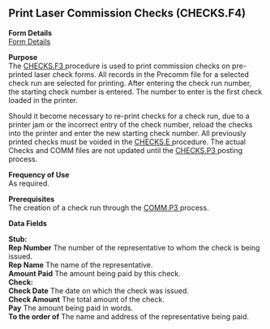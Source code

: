 ##  Print Laser Commission Checks (CHECKS.F4)

<PageHeader />

**Form Details**  
[ Form Details ](CHECKS-F4-1/README.md)   

**Purpose**  
The [ CHECKS.F3 ](../../../../rover/AP-OVERVIEW/AP-REPORT/CHECKS-F3) procedure is used to print commission checks on pre-printed laser check forms. All records in the Precomm file for a selected check run are selected for printing. After entering the check run number, the starting check number is entered. The number to enter is the first check loaded in the printer.   
  
Should it become necessary to re-print checks for a check run, due to a printer jam or the incorrect entry of the check number, reload the checks into the printer and enter the new starting check number. All previously printed checks must be voided in the [ CHECKS.E ](../../../../rover/AP-OVERVIEW/AP-ENTRY/AP-E/CHECKS-E) procedure. The actual Checks and COMM files are not updated until the [ CHECKS.P3 ](CHECKS-P3/README.md) posting process. 

**Frequency of Use**  
As required.

**Prerequisites**  
The creation of a check run through the [ COMM.P3 ](COMM-P3/README.md) process. 

**Data Fields**

**Stub:**  
**Rep Number** The number of the representative to whom the check is being
issued.  
**Rep Name** The name of the representative.  
**Amount Paid** The amount being paid by this check.  
**Check:**  
**Check Date** The date on which the check was issued.  
**Check Amount** The total amount of the check.  
**Pay** The amount being paid in words.  
**To the order of** The name and address of the representative being paid.  
  
<badge text= "Version 8.10.57" vertical="middle" />

<PageFooter />